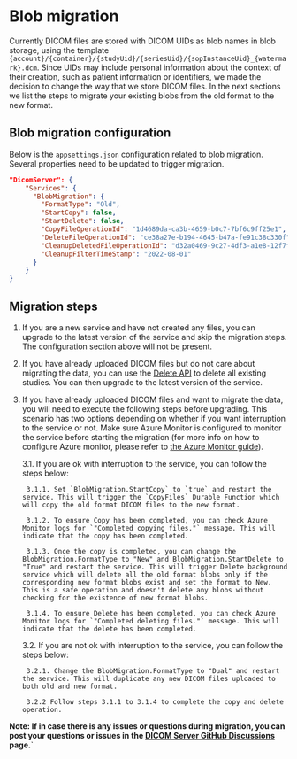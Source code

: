 # Blob migration

Currently DICOM files are stored with DICOM UIDs as blob names in blob storage, using the template `{account}/{container}/{studyUid}/{seriesUid}/{sopInstanceUid}_{watermark}.dcm`. 
Since UIDs may include personal information about the context of their creation, such as patient information or identifiers, we made the decision to change the way that we store DICOM files. In the next sections we list the steps to migrate your existing blobs from the old format to the new format.

## Blob migration configuration
Below is the `appsettings.json` configuration related to blob migration. Several properties need to be updated to trigger migration.

```json
"DicomServer": {
    "Services": {
      "BlobMigration": {
        "FormatType": "Old",
        "StartCopy": false,
        "StartDelete": false,
        "CopyFileOperationId": "1d4689da-ca3b-4659-b0c7-7bf6c9ff25e1",
        "DeleteFileOperationId": "ce38a27e-b194-4645-b47a-fe91c38c330f",
        "CleanupDeletedFileOperationId": "d32a0469-9c27-4df3-a1e8-12f7f8fecbc8",
        "CleanupFilterTimeStamp": "2022-08-01"
      }
    }
}
```

## Migration steps

1. If you are a new service and have not created any files, you can upgrade to the latest version of the service and skip the migration steps. The configuration section above will not be present.

2. If you have already uploaded DICOM files but do not care about migrating the data, you can use the [Delete API](../resources/conformance-statement.md#delete) to delete all existing studies. You can then upgrade to the latest version of the service.

3. If you have already uploaded DICOM files and want to migrate the data, you will need to execute the following steps before upgrading. This scenario has two options depending on whether if you want interruption to the service or not. Make sure Azure Monitor is configured to monitor the service before starting the migration (for more info on how to configure Azure monitor, please refer to [the Azure Monitor guide](../how-to-guides/configure-dicom-server-settings.md#azure-monitor)).

    3.1. If you are ok with interruption to the service, you can follow the steps below:

        3.1.1. Set `BlobMigration.StartCopy` to `true` and restart the service. This will trigger the `CopyFiles` Durable Function which will copy the old format DICOM files to the new format.

        3.1.2. To ensure Copy has been completed, you can check Azure Monitor logs for `"Completed copying files."` message. This will indicate that the copy has been completed.

        3.1.3. Once the copy is completed, you can change the BlobMigration.FormatType to "New" and BlobMigration.StartDelete to "True" and restart the service. This will trigger Delete background service which will delete all the old format blobs only if the corresponding new format blobs exist and set the format to New. This is a safe operation and doesn't delete any blobs without checking for the existence of new format blobs.

        3.1.4. To ensure Delete has been completed, you can check Azure Monitor logs for `"Completed deleting files."` message. This will indicate that the delete has been completed.

    3.2. If you are not ok with interruption to the service, you can follow the steps below:

        3.2.1. Change the BlobMigration.FormatType to "Dual" and restart the service. This will duplicate any new DICOM files uploaded to both old and new format. 
        
        3.2.2 Follow steps 3.1.1 to 3.1.4 to complete the copy and delete operation.


**Note: If in case there is any issues or questions during migration, you can post your questions or issues in the [DICOM Server GitHub Discussions](https://github.com/microsoft/dicom-server/discussions/1561) page.**`

